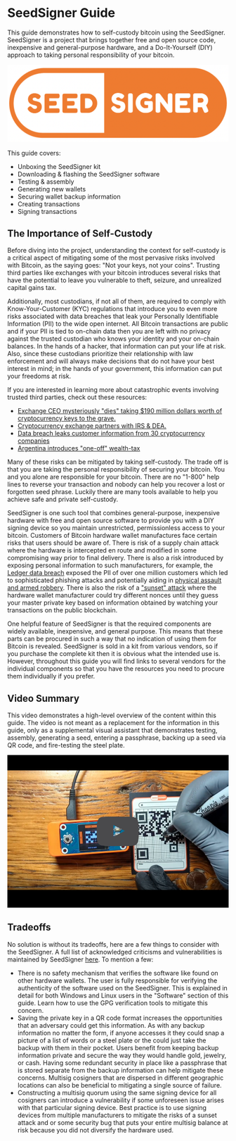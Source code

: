 # SeedSigner Guide
This guide demonstrates how to self-custody bitcoin using the SeedSigner. SeedSigner is a project that brings together free and open source code, inexpensive and general-purpose hardware, and a Do-It-Yourself (DIY) approach to taking personal responsibility of your bitcoin. 

![](assets/seedsigner_logo.png)

This guide covers:

- Unboxing the SeedSigner kit
- Downloading & flashing the SeedSigner software
- Testing & assembly
- Generating new wallets
- Securing wallet backup information
- Creating transactions
- Signing transactions

## The Importance of Self-Custody
Before diving into the project, understanding the context for self-custody is a critical aspect of mitigating some of the most pervasive risks involved with Bitcoin, as the saying goes: "Not your keys, not your coins". Trusting third parties like exchanges with your bitcoin introduces several risks that have the potential to leave you vulnerable to theft, seizure, and unrealized capital gains tax. 

Additionally, most custodians, if not all of them, are required to comply with Know-Your-Customer (KYC) regulations that introduce you to even more risks associated with data breaches that leak your Personally Identifiable Information (PII) to the wide open internet. All Bitcoin transactions are public and if your PII is tied to on-chain data then you are left with no privacy against the trusted custodian who knows your identity and your on-chain balances. In the hands of a hacker, that information can put your life at risk. Also, since these custodians prioritize their relationship with law enforcement and will always make decisions that do not have your best interest in mind; in the hands of your government, this information can put your freedoms at risk. 

If you are interested in learning more about catastrophic events involving trusted third parties, check out these resources:

- [Exchange CEO mysteriously "dies" taking $190 million dollars worth of cryptocurrency keys to the grave.](https://decrypt.co/5853/complete-story-quadrigacx-190-million)
- [Cryptocurrency exchange partners with IRS & DEA.](https://decrypt.co/31485/coinbase-license-analytics-irs-dea)
- [Data breach leaks customer information from 30 cryptocurrency companies](https://decrypt.co/95586/hacker-steals-customer-data-circle-blockfi-big-crypto-firms)
- [Argentina introduces "one-off" wealth-tax](https://www.businessinsider.com/one-time-wealth-tax-in-argentina-brought-in-24-billion-2021-5?op=1)

Many of these risks can be mitigated by taking self-custody. The trade off is that you are taking the personal responsibility of securing your bitcoin. You and you alone are responsible for your bitcoin. There are no "1-800" help lines to reverse your transaction and nobody can help you recover a lost or forgotten seed phrase. Luckily there are many tools available to help you achieve safe and private self-custody. 

SeedSigner is one such tool that combines general-purpose, inexpensive hardware with free and open source software to provide you with a DIY signing device so you maintain unrestricted, permissionless access to your bitcoin. Customers of Bitcoin hardware wallet manufactures face certain risks that users should be aware of. There is risk of a supply chain attack where the hardware is intercepted en route and modified in some compromising way prior to final delivery. There is also a risk introduced by exposing personal information to such manufacturers, for example, the [Ledger data breach](https://www.ledger.com/blog/our-communications-about-data-breach) exposed the PII of over one million customers which led to sophisticated phishing attacks and potentially aiding in [physical assault and armed robbery](https://coinidol.com/criminals-steal-cryptocurrency/). There is also the risk of a ["sunset" attack](https://medium.com/cryptoadvance/hardware-wallets-can-be-hacked-but-this-is-fine-a6156bbd199) where the hardware wallet manufacturer could try different nonces until they guess your master private key based on information obtained by watching your transactions on the public blockchain.

One helpful feature of SeedSigner is that the required components are widely available, inexpensive, and general purpose. This means that these parts can be procured in such a way that no indication of using them for Bitcoin is revealed. SeedSigner is sold in a kit from various vendors, so if you purchase the complete kit then it is obvious what the intended use is. However, throughout this guide you will find links to several vendors for the individual components so that you have the resources you need to procure them individually if you prefer.      

## Video Summary
This video demonstrates a high-level overview of the content within this guide. The video is not meant as a replacement for the information in this guide, only as a supplemental visual assistant that demonstrates testing, assembly, generating a seed, entering a passphrase, backing up a seed via QR code, and fire-testing the steel plate.

[![SeedSigner Demo](/assets/VideoThumbnail00.png)](https://media.econoalchemist.com/w/du6mSagqhxYSr5uz8CvnzU "SeedSigner Demo")

## Tradeoffs
No solution is without its tradeoffs, here are a few things to consider with the SeedSigner. A full list of acknowledged criticisms and vulnerabilities is maintained by SeedSigner [here](https://github.com/SeedSigner/independent_custody_guide#alright-but-theres-got-to-be-a-catch-right). To mention a few:

- There is no safety mechanism that verifies the software like found on other hardware wallets. The user is fully responsible for verifying the authenticity of the software used on the SeedSigner. This is explained in detail for both Windows and Linux users in the "Software" section of this guide. Learn how to use the GPG verification tools to mitigate this concern. 
- Saving the private key in a QR code format increases the opportunities that an adversary could get this information. As with any backup information no matter the form, if anyone accesses it they could snap a picture of a list of words or a steel plate or the could just take the backup with them in their pocket. Users benefit from keeping backup information private and secure the way they would handle gold, jewelry, or cash. Having some redundant security in place like a passphrase that is stored separate from the backup information can help mitigate these concerns. Multisig cosigners that are dispersed in different geographic locations can also be beneficial to mitigating a single source of failure.
- Constructing a multisig quorum using the same signing device for all cosigners can introduce a vulnerability if some unforeseen issue arises with that particular signing device. Best practice is to use signing devices from multiple manufacturers to mitigate the risks of a sunset attack and or some security bug that puts your entire multisig balance at risk because you did not diversify the hardware used.  
